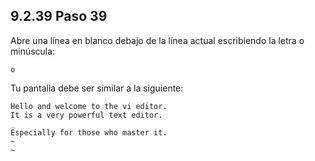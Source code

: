 ## 9.2.39 Paso 39
Abre una línea en blanco debajo de la línea actual escribiendo la letra o minúscula:

	o

Tu pantalla debe ser similar a la siguiente:
```
Hello and welcome to the vi editor.                                           
It is a very powerful text editor.                                           
_
Especially for those who master it.
~                                                                          
~ 
```